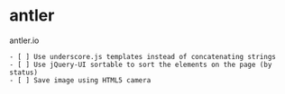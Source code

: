 antler
======

antler.io

```TODO
- [ ] Use underscore.js templates instead of concatenating strings
- [ ] Use jQuery-UI sortable to sort the elements on the page (by status)
- [ ] Save image using HTML5 camera
